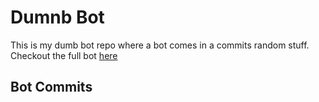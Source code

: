 # Dumnb Bot

This is my dumb bot repo where a bot comes in a commits random stuff. Checkout the full bot [here](https://github.com/sehmim2/git-commit-bot)

## Bot Commits
